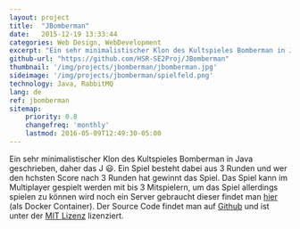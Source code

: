 ```yaml
---
layout: project
title:  "JBomberman"
date:   2015-12-19 13:33:44
categories: Web Design, WebDevelopment
excerpt: "Ein sehr minimalistischer Klon des Kultspieles Bomberman in Java geschrieben."
github-url: "https://github.com/HSR-SE2Proj/JBomberman"
thumbnail: '/img/projects/jbomberman/jbomberman.jpg'
sideimage: '/img/projects/jbomberman/spielfeld.png'
technology: Java, RabbitMQ
lang: de
ref: jbomberman
sitemap:
    priority: 0.8
    changefreq: 'monthly'
    lastmod: 2016-05-09T12:49:30-05:00
---
```


Ein sehr minimalistischer Klon des Kultspieles Bomberman in Java geschrieben, daher das J :smiley:.
Ein Spiel besteht dabei aus 3 Runden und wer den hchsten Score nach 3 Runden hat gewinnt das Spiel.
Das Spiel kann im Multiplayer gespielt werden mit bis 3 Mitspielern, um das Spiel allerdings spielen zu können wird noch ein Server gebraucht dieser findet man [hier](https://github.com/silvanadrian/jbomb-docker) (als Docker Container).
Der Source Code findet man auf [Github](https://github.com/HSR-SE2Proj/JBomberman) und ist unter der [MIT Lizenz](https://opensource.org/licenses/MIT) lizenziert.